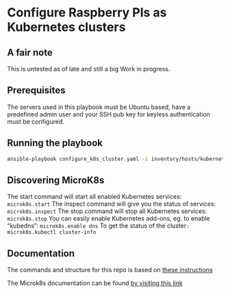 # Configure Raspberry PIs as Kubernetes clusters

## A fair note

This is untested as of late and still a big Work in progress.

## Prerequisites

The servers used in this playbook must be Ubuntu based, have a predefined admin user and your SSH pub key for keyless authentication must be configured.

## Running the playbook

```bash
ansible-playbook configure_k8s_cluster.yaml -i inventory/hosts/kubernetes.yaml
```

## Discovering MicroK8s

The start command will start all enabled Kubernetes services: `microk8s.start`
The inspect command will give you the status of services: `microk8s.inspect`
The stop command will stop all Kubernetes services: `microk8s.stop`
You can easily enable Kubernetes add-ons, eg. to enable “kubedns”: `microk8s.enable dns`
To get the status of the cluster`: microk8s.kubectl cluster-info`

## Documentation

The commands and structure for this repo is based on [these instructions](https://ubuntu.com/tutorials/how-to-kubernetes-cluster-on-raspberry-pi#1-overview)

The Microk8s documentation can be found [by visiting this link](https://microk8s.io/docs/)
